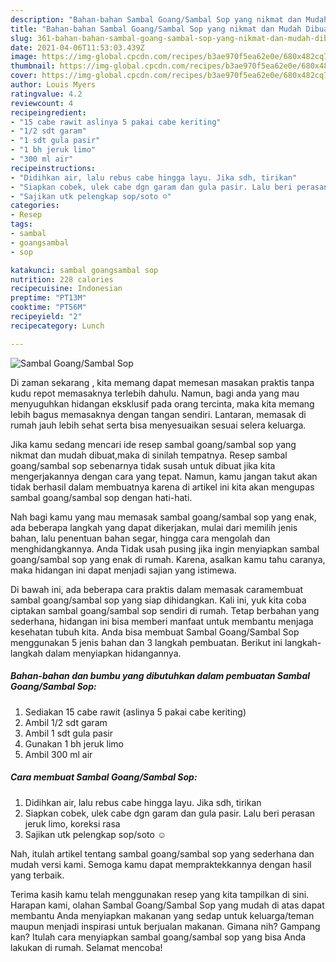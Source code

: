 ```yaml
---
description: "Bahan-bahan Sambal Goang/Sambal Sop yang nikmat dan Mudah Dibuat"
title: "Bahan-bahan Sambal Goang/Sambal Sop yang nikmat dan Mudah Dibuat"
slug: 361-bahan-bahan-sambal-goang-sambal-sop-yang-nikmat-dan-mudah-dibuat
date: 2021-04-06T11:53:03.439Z
image: https://img-global.cpcdn.com/recipes/b3ae970f5ea62e0e/680x482cq70/sambal-goangsambal-sop-foto-resep-utama.jpg
thumbnail: https://img-global.cpcdn.com/recipes/b3ae970f5ea62e0e/680x482cq70/sambal-goangsambal-sop-foto-resep-utama.jpg
cover: https://img-global.cpcdn.com/recipes/b3ae970f5ea62e0e/680x482cq70/sambal-goangsambal-sop-foto-resep-utama.jpg
author: Louis Myers
ratingvalue: 4.2
reviewcount: 4
recipeingredient:
- "15 cabe rawit aslinya 5 pakai cabe keriting"
- "1/2 sdt garam"
- "1 sdt gula pasir"
- "1 bh jeruk limo"
- "300 ml air"
recipeinstructions:
- "Didihkan air, lalu rebus cabe hingga layu. Jika sdh, tirikan"
- "Siapkan cobek, ulek cabe dgn garam dan gula pasir. Lalu beri perasan jeruk limo, koreksi rasa"
- "Sajikan utk pelengkap sop/soto ☺️"
categories:
- Resep
tags:
- sambal
- goangsambal
- sop

katakunci: sambal goangsambal sop 
nutrition: 228 calories
recipecuisine: Indonesian
preptime: "PT13M"
cooktime: "PT56M"
recipeyield: "2"
recipecategory: Lunch

---
```



![Sambal Goang/Sambal Sop](https://img-global.cpcdn.com/recipes/b3ae970f5ea62e0e/680x482cq70/sambal-goangsambal-sop-foto-resep-utama.jpg)

Di zaman  sekarang , kita memang dapat memesan masakan praktis tanpa kudu repot memasaknya terlebih dahulu. Namun, bagi anda yang mau menyuguhkan hidangan eksklusif pada orang tercinta, maka kita memang lebih bagus memasaknya dengan tangan sendiri. Lantaran, memasak di rumah jauh lebih sehat serta bisa menyesuaikan sesuai selera keluarga.

Jika kamu sedang mencari ide resep sambal goang/sambal sop yang nikmat dan mudah dibuat,maka di sinilah tempatnya. Resep sambal goang/sambal sop  sebenarnya tidak susah untuk dibuat jika kita mengerjakannya dengan cara yang tepat. Namun, kamu jangan takut akan tidak berhasil dalam membuatnya 
karena di artikel ini kita akan mengupas sambal goang/sambal sop dengan hati-hati.  



Nah bagi kamu yang mau memasak sambal goang/sambal sop yang enak, ada beberapa langkah yang dapat dikerjakan, mulai dari memilih jenis bahan, lalu penentuan bahan segar, hingga cara mengolah dan menghidangkannya. Anda Tidak usah pusing jika ingin menyiapkan sambal goang/sambal sop yang enak di rumah. Karena, asalkan kamu  tahu caranya, maka hidangan ini dapat menjadi sajian yang istimewa.

Di bawah ini, ada beberapa cara praktis  dalam memasak caramembuat sambal goang/sambal sop yang siap dihidangkan. Kali ini, yuk kita coba ciptakan sambal goang/sambal sop sendiri di rumah. Tetap berbahan yang sederhana, hidangan ini bisa memberi manfaat untuk membantu menjaga kesehatan tubuh kita. Anda bisa membuat Sambal Goang/Sambal Sop menggunakan 5 jenis bahan dan 3 langkah pembuatan. Berikut ini langkah-langkah dalam menyiapkan hidangannya.

<!--inarticleads1-->

##### Bahan-bahan dan bumbu yang dibutuhkan dalam pembuatan Sambal Goang/Sambal Sop:

1. Sediakan 15 cabe rawit (aslinya 5 pakai cabe keriting)
1. Ambil 1/2 sdt garam
1. Ambil 1 sdt gula pasir
1. Gunakan 1 bh jeruk limo
1. Ambil 300 ml air




<!--inarticleads2-->

##### Cara membuat Sambal Goang/Sambal Sop:

1. Didihkan air, lalu rebus cabe hingga layu. Jika sdh, tirikan
1. Siapkan cobek, ulek cabe dgn garam dan gula pasir. Lalu beri perasan jeruk limo, koreksi rasa
1. Sajikan utk pelengkap sop/soto ☺️




Nah, itulah artikel tentang  sambal goang/sambal sop  yang sederhana dan mudah versi kami. Semoga kamu dapat mempraktekkannya dengan hasil yang terbaik. 

Terima kasih kamu telah menggunakan resep yang kita tampilkan di sini. Harapan kami, olahan  Sambal Goang/Sambal Sop yang mudah di atas dapat membantu Anda menyiapkan makanan yang sedap untuk keluarga/teman maupun menjadi inspirasi untuk berjualan makanan. Gimana nih? Gampang kan? Itulah cara menyiapkan sambal goang/sambal sop yang bisa Anda lakukan di rumah. Selamat mencoba!

